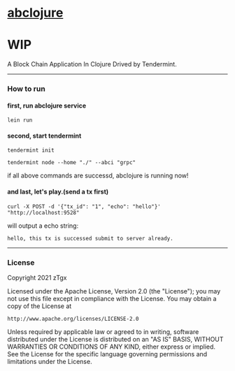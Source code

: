 # [abclojure](https://github.com/zTgx/abclojure)

# WIP

A Block Chain Application In Clojure Drived by Tendermint.

---

### How to run
#### first, run abclojure service 
```shell
lein run
```

#### second, start tendermint
```shell
tendermint init
```
```shell
tendermint node --home "./" --abci "grpc"
```
if all above commands are successd, abclojure is running now!

#### and last, let's play.(send a tx first)
```shell
curl -X POST -d '{"tx_id": "1", "echo": "hello"}' "http://localhost:9528"
```
will output a echo string:
```shell
hello, this tx is successed submit to server already.
```

---

### License

Copyright 2021 zTgx

Licensed under the Apache License, Version 2.0 (the "License");
you may not use this file except in compliance with the License.
You may obtain a copy of the License at

    http://www.apache.org/licenses/LICENSE-2.0

Unless required by applicable law or agreed to in writing, software
distributed under the License is distributed on an "AS IS" BASIS,
WITHOUT WARRANTIES OR CONDITIONS OF ANY KIND, either express or implied.
See the License for the specific language governing permissions and
limitations under the License.